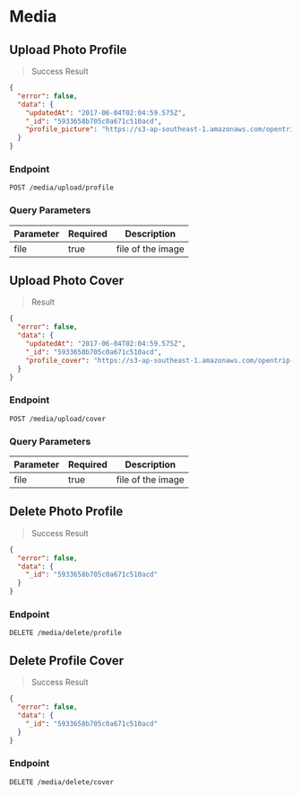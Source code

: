 # Media

## Upload Photo Profile
> Success Result

```json
{
  "error": false,
  "data": {
    "updatedAt": "2017-06-04T02:04:59.575Z",
    "_id": "5933658b705c0a671c510acd",
    "profile_picture": "https://s3-ap-southeast-1.amazonaws.com/opentrip-media/5933658b705c0a671c510acd4ab69878b7e6c88f.jpg"
  }
}
```
### Endpoint

`POST /media/upload/profile`

### Query Parameters
Parameter | Required | Description
--------- | ------- | -----------
file | true | file of the image

## Upload Photo Cover
> Result

```json
{
  "error": false,
  "data": {
    "updatedAt": "2017-06-04T02:04:59.575Z",
    "_id": "5933658b705c0a671c510acd",
    "profile_cover": "https://s3-ap-southeast-1.amazonaws.com/opentrip-media/5933658b705c0a671c510acd4ab69878b7e6c88f.jpg"
  }
}
```
### Endpoint

``POST /media/upload/cover``

### Query Parameters

Parameter | Required | Description
--------- | ------- | -----------
file | true | file of the image

## Delete Photo Profile
> Success Result

```json
{
  "error": false,
  "data": {
    "_id": "5933658b705c0a671c510acd"
  }
}
```
### Endpoint

`DELETE /media/delete/profile`

## Delete Profile Cover
> Success Result

```json
{
  "error": false,
  "data": {
    "_id": "5933658b705c0a671c510acd"
  }
}
```
### Endpoint

`DELETE /media/delete/cover`
